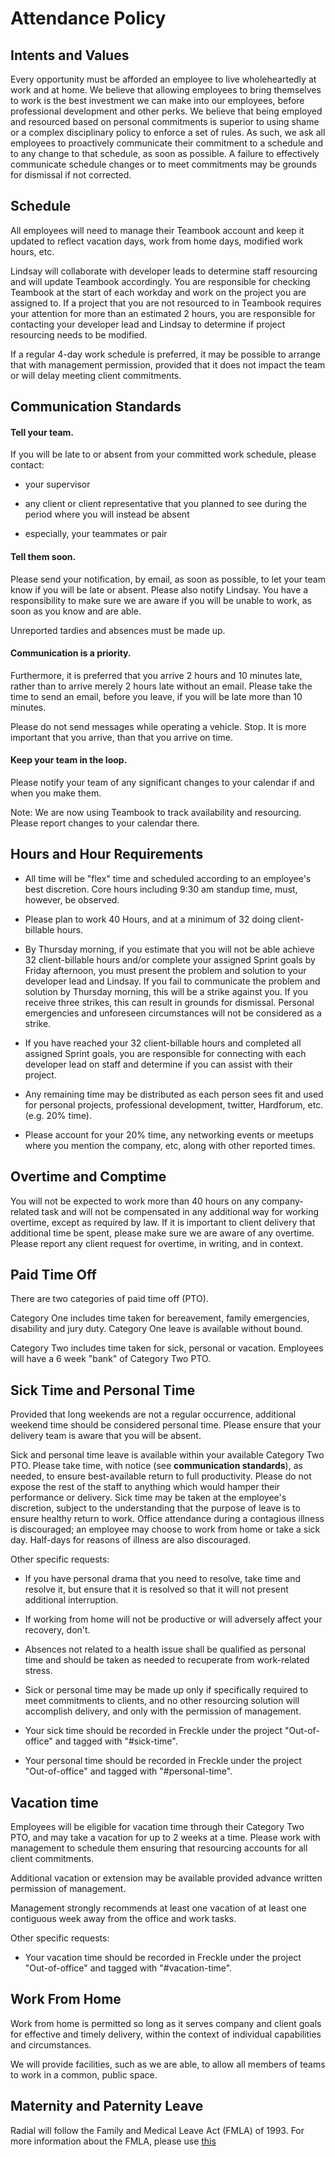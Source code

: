 # Attendance Policy

## Intents and Values

Every opportunity must be afforded an employee to live wholeheartedly at work
and at home.  We believe that allowing employees to bring themselves to work is
the best investment we can make into our employees, before professional
development and other perks.  We believe that being employed and resourced
based on personal commitments is superior to using shame or a complex
disciplinary policy to enforce a set of rules.  As such, we ask all employees
to proactively communicate their commitment to a schedule and to any change to
that schedule, as soon as possible.  A failure to effectively communicate
schedule changes or to meet commitments may be grounds for dismissal if not
corrected.

## Schedule

All employees will need to manage their Teambook account and keep it updated
to reflect vacation days, work from home days, modified work hours, etc.

Lindsay will collaborate with developer leads to determine staff resourcing and
will update Teambook accordingly. You are responsible for checking Teambook at
the start of each workday and work on the project you are assigned to. If a
project that you are not resourced to in Teambook requires your attention for
more than an estimated 2 hours, you are responsible for contacting your developer
lead and Lindsay to determine if project resourcing needs to be modified.

If a regular 4-day work schedule is preferred, it may be possible to arrange that
with management permission, provided that it does not impact the team or will delay
meeting client commitments.

## Communication Standards

#### Tell your team.

If you will be late to or absent from your committed work schedule, please
contact:

* your supervisor

* any client or client representative that you planned to see during the period
  where you will instead be absent

* especially, your teammates or pair

#### Tell them soon.

Please send your notification, by email, as soon as possible, to let your team know if you
will be late or absent. Please also notify Lindsay.  You have a responsibility to
make sure we are aware if you will be unable to work, as soon as you know and are able.

Unreported tardies and absences must be made up.

#### Communication is a priority.

Furthermore, it is preferred that you arrive 2 hours and 10 minutes late,
rather than to arrive merely 2 hours late without an email.  Please take the
time to send an email, before you leave, if you will be late more than 10 minutes.

Please do not send messages while operating a vehicle. Stop. It is more important
that you arrive, than that you arrive on time.

#### Keep your team in the loop.

Please notify your team of any significant changes to your calendar if and when
you make them.

Note: We are now using Teambook to track availability and resourcing.  Please
report changes to your calendar there.

## Hours and Hour Requirements

* All time will be "flex" time and scheduled according to an employee's best
  discretion. Core hours including 9:30 am standup time, must, however, be
  observed.

* Please plan to work 40 Hours, and at a minimum of 32 doing client-billable hours.

* By Thursday morning, if you estimate that you will not be able achieve 32 client-billable hours
  and/or complete your assigned Sprint goals by Friday afternoon, you must present the
  problem and solution to your developer lead and Lindsay. If you fail to communicate
  the problem and solution by Thursday morning, this will be a strike against you. If you
  receive three strikes, this can result in grounds for dismissal. Personal emergencies
  and unforeseen circumstances will not be considered as a strike.

* If you have reached your 32 client-billable hours and completed all assigned Sprint goals,
  you are responsible for connecting with each developer lead on staff and determine
  if you can assist with their project.

* Any remaining time may be distributed as each person sees fit and used for
  personal projects, professional development, twitter, Hardforum, etc. (e.g. 20% time).

* Please account for your 20% time, any networking events or meetups where you
  mention the company, etc, along with other reported times.

## Overtime and Comptime

You will not be expected to work more than 40 hours on any company-related task
and will not be compensated in any additional way for working overtime, except
as required by law.  If it is important to client delivery that additional time
be spent, please make sure we are aware of any overtime.  Please report any
client request for overtime, in writing, and in context.

## Paid Time Off

There are two categories of paid time off (PTO).

Category One includes time taken for bereavement, family emergencies, disability
and jury duty. Category One leave is available without bound.

Category Two includes time taken for sick, personal or vacation. Employees will
have a 6 week "bank" of Category Two PTO.


## Sick Time and Personal Time

Provided that long weekends are not a regular occurrence, additional weekend time
should be considered personal time. Please ensure that your delivery team is aware
that you will be absent.

Sick and personal time leave is available within your available Category Two PTO.
Please take time, with notice (see **communication standards**), as needed, to
ensure best-available return to full productivity.  Please do not expose the rest
of the staff to anything which would hamper their performance or delivery.  Sick
time may be taken at the employee's discretion, subject to the understanding that
the purpose of leave is to ensure healthy return to work. Office attendance
during a contagious illness is discouraged; an employee may choose to work from
home or take a sick day. Half-days for reasons of illness are also discouraged.

Other specific requests:
- If you have personal drama that you need to resolve, take time and resolve it, but
  ensure that it is resolved so that it will not present additional interruption.

- If working from home will not be productive or will adversely affect
  your recovery, don't.

- Absences not related to a health issue shall be qualified as personal time and
  should be taken as needed to recuperate from work-related stress.

- Sick or personal time may be made up only if specifically required to meet
  commitments to clients, and no other resourcing solution will accomplish
  delivery, and only with the permission of management.

- Your sick time should be recorded in Freckle under the project "Out-of-office"
  and tagged with "#sick-time".

- Your personal time should be recorded in Freckle under the project "Out-of-office"
  and tagged with "#personal-time".

## Vacation time

Employees will be eligible for vacation time through their Category Two PTO,
and may take a vacation for up to 2 weeks at a time. Please work with management
to schedule them ensuring that resourcing accounts for all client commitments.

Additional vacation or extension may be available provided advance written
permission of management.

Management strongly recommends at least one vacation of at least one contiguous
week away from the office and work tasks.

Other specific requests:
- Your vacation time should be recorded in Freckle under the project
  "Out-of-office" and tagged with "#vacation-time".

## Work From Home

Work from home is permitted so long as it serves company and client goals for
effective and timely delivery, within the context of individual capabilities
and circumstances.

We will provide facilities, such as we are able, to allow all members of teams
to work in a common, public space.

## Maternity and Paternity Leave

Radial will follow the Family and Medical Leave Act (FMLA) of 1993. For more
information about the FMLA, please use [this](https://www.dol.gov/WHD/fmla/index.htm)
